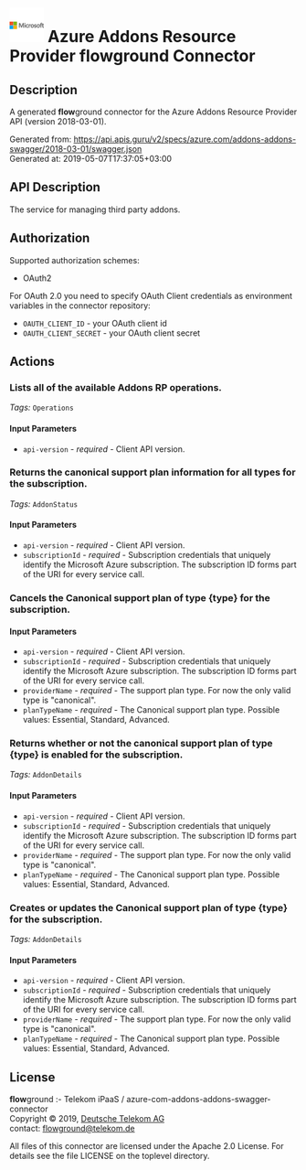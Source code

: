 # ![LOGO](logo.png) Azure Addons Resource Provider **flow**ground Connector

## Description

A generated **flow**ground connector for the Azure Addons Resource Provider API (version 2018-03-01).

Generated from: https://api.apis.guru/v2/specs/azure.com/addons-addons-swagger/2018-03-01/swagger.json<br/>
Generated at: 2019-05-07T17:37:05+03:00

## API Description

The service for managing third party addons.

## Authorization

Supported authorization schemes:
- OAuth2

For OAuth 2.0 you need to specify OAuth Client credentials as environment variables in the connector repository:
* `OAUTH_CLIENT_ID` - your OAuth client id
* `OAUTH_CLIENT_SECRET` - your OAuth client secret

## Actions

### Lists all of the available Addons RP operations.

*Tags:* `Operations`

#### Input Parameters
* `api-version` - _required_ - Client API version.

### Returns the canonical support plan information for all types for the subscription.

*Tags:* `AddonStatus`

#### Input Parameters
* `api-version` - _required_ - Client API version.
* `subscriptionId` - _required_ - Subscription credentials that uniquely identify the Microsoft Azure subscription. The subscription ID forms part of the URI for every service call.

### Cancels the Canonical support plan of type {type} for the subscription.

#### Input Parameters
* `api-version` - _required_ - Client API version.
* `subscriptionId` - _required_ - Subscription credentials that uniquely identify the Microsoft Azure subscription. The subscription ID forms part of the URI for every service call.
* `providerName` - _required_ - The support plan type. For now the only valid type is "canonical".
* `planTypeName` - _required_ - The Canonical support plan type.
    Possible values: Essential, Standard, Advanced.

### Returns whether or not the canonical support plan of type {type} is enabled for the subscription.

*Tags:* `AddonDetails`

#### Input Parameters
* `api-version` - _required_ - Client API version.
* `subscriptionId` - _required_ - Subscription credentials that uniquely identify the Microsoft Azure subscription. The subscription ID forms part of the URI for every service call.
* `providerName` - _required_ - The support plan type. For now the only valid type is "canonical".
* `planTypeName` - _required_ - The Canonical support plan type.
    Possible values: Essential, Standard, Advanced.

### Creates or updates the Canonical support plan of type {type} for the subscription.

*Tags:* `AddonDetails`

#### Input Parameters
* `api-version` - _required_ - Client API version.
* `subscriptionId` - _required_ - Subscription credentials that uniquely identify the Microsoft Azure subscription. The subscription ID forms part of the URI for every service call.
* `providerName` - _required_ - The support plan type. For now the only valid type is "canonical".
* `planTypeName` - _required_ - The Canonical support plan type.
    Possible values: Essential, Standard, Advanced.

## License

**flow**ground :- Telekom iPaaS / azure-com-addons-addons-swagger-connector<br/>
Copyright © 2019, [Deutsche Telekom AG](https://www.telekom.de)<br/>
contact: flowground@telekom.de

All files of this connector are licensed under the Apache 2.0 License. For details
see the file LICENSE on the toplevel directory.
